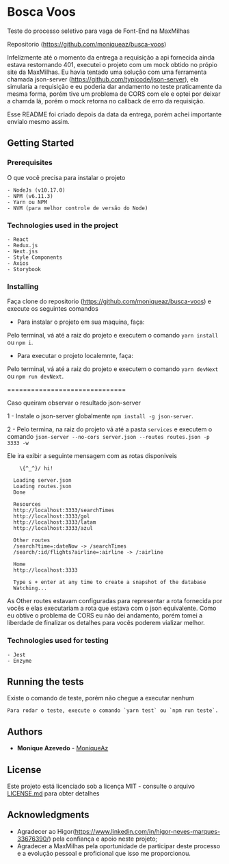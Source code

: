 # Bosca Voos

Teste do processo seletivo para vaga de Font-End na MaxMilhas

Repositorio (https://github.com/moniqueaz/busca-voos)

Infelizmente até o momento da entrega a requisição a api fornecida ainda estava restornando 401, executei o projeto com um mock obtido no própio site da MaxMilhas.
Eu havia tentado uma solução com uma ferramenta chamada json-server (https://github.com/typicode/json-server), ela simularia a requisição e eu poderia dar andamento no teste praticamente da mesma forma, porém tive um problema de CORS com ele e optei por deixar a chamda lá, porém o mock retorna no callback de erro da requisição.

Esse README foi criado depois da data da entrega, porém achei importante envialo mesmo assim.

## Getting Started

### Prerequisites

O que você precisa para instalar o projeto

```
- NodeJs (v10.17.0)
- NPM (v6.11.3)
- Yarn ou NPM
- NVM (para melhor controle de versão do Node)
```

### Technologies used in the project

```
- React
- Redux.js
- Next.jss
- Style Components
- Axios
- Storybook
```

### Installing

Faça clone do repositorio (https://github.com/moniqueaz/busca-voos) e execute os seguintes comandos

- Para instalar o projeto em sua maquina, faça:

Pelo terminal, vá até a raiz do projeto e executem o comando `yarn install` ou `npm i`.

- Para executar o projeto localemnte, faça:

Pelo terminal, vá até a raiz do projeto e executem o comando `yarn devNext` ou `npm run devNext`.

==============================

Caso queiram observar o resultado json-server

1 - Instale o json-server globalmente `npm install -g json-server`.

2 - Pelo termina, na raiz do projeto vá até a pasta `services` e executem o comando `json-server --no-cors server.json --routes routes.json -p 3333 -w`

Ele ira exibir a seguinte mensagem com as rotas disponiveis

```
    \{^_^}/ hi!

  Loading server.json
  Loading routes.json
  Done

  Resources
  http://localhost:3333/searchTimes
  http://localhost:3333/gol
  http://localhost:3333/latam
  http://localhost:3333/azul

  Other routes
  /search?time=:dateNow -> /searchTimes
  /search/:id/flights?airline=:airline -> /:airline

  Home
  http://localhost:3333

  Type s + enter at any time to create a snapshot of the database
  Watching...

```

As Other routes estavam configuradas para representar a rota fornecida por vocês e elas executariam a rota que estava com o json equivalente.
Como eu obtive o problema de CORS eu não dei andamento, porém tomei a liberdade de finalizar os detalhes para vocês poderem vializar melhor.

### Technologies used for testing

```
- Jest
- Enzyme
```

## Running the tests

Existe o comando de teste, porém não chegue a executar nenhum

```
Para rodar o teste, execute o comando `yarn test` ou `npm run teste`.
```

## Authors

- **Monique Azevedo** - [MoniqueAz](https://github.com/moniqueaz)

## License

Este projeto está licenciado sob a licença MIT - consulte o arquivo
[LICENSE.md](LICENSE.md) para obter detalhes

## Acknowledgments

- Agradecer ao Higor(https://www.linkedin.com/in/higor-neves-marques-33676390/) pela confiança e apoio neste projeto;
- Agradecer a MaxMilhas pela oportunidade de participar deste processo e a evolução pessoal e proficional que isso me proporcionou.
